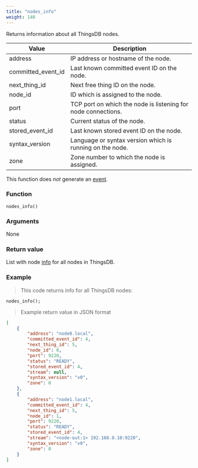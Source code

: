 ```yaml
---
title: "nodes_info"
weight: 140
---
```


Returns information about all ThingsDB nodes.

Value | Description
------- | -----------
address | IP address or hostname of the node.
committed_event_id | Last known committed event ID on the node.
next_thing_id | Next free thing ID on the node.
node_id | ID which is assigned to the node.
port | TCP port on which the node is listening for node connections.
status | Current status of the node.
stored_event_id | Last known stored event ID on the node.
syntax_version | Language or syntax version which is running on the node.
zone | Zone number to which the node is assigned.


This function does *not* generate an [event](../../overview/events).

### Function

`nodes_info()`

### Arguments

None

### Return value

List with node [info](../../data-types/info) for all nodes in ThingsDB.

### Example

> This code returns info for all ThingsDB nodes:

```thingsdb,should_pass,@n
nodes_info();
```

> Example return value in JSON format

```json
[
    {
        "address": "node0.local",
        "committed_event_id": 4,
        "next_thing_id": 5,
        "node_id": 0,
        "port": 9220,
        "status": "READY",
        "stored_event_id": 4,
        "stream": null,
        "syntax_version": "v0",
        "zone": 0
    },
    {
        "address": "node1.local",
        "committed_event_id": 4,
        "next_thing_id": 5,
        "node_id": 1,
        "port": 9220,
        "status": "READY",
        "stored_event_id": 4,
        "stream": "<node-out:1> 192.168.0.10:9220",
        "syntax_version": "v0",
        "zone": 0
    }
]
```
